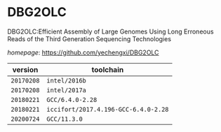 # DBG2OLC

DBG2OLC:Efficient Assembly of Large Genomes Using Long Erroneous Reads of the Third Generation   Sequencing Technologies

*homepage*: <https://github.com/yechengxi/DBG2OLC>

version | toolchain
--------|----------
``20170208`` | ``intel/2016b``
``20170208`` | ``intel/2017a``
``20180221`` | ``GCC/6.4.0-2.28``
``20180221`` | ``iccifort/2017.4.196-GCC-6.4.0-2.28``
``20200724`` | ``GCC/11.3.0``
